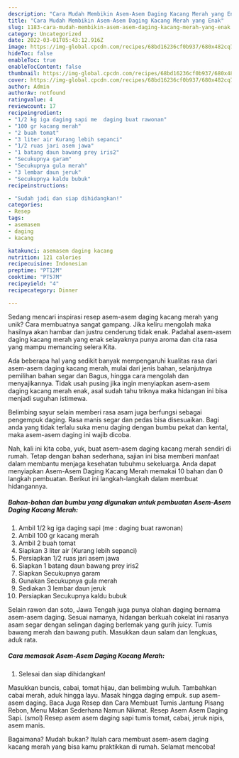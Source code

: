 ```yaml
---
description: "Cara Mudah Membikin Asem-Asem Daging Kacang Merah yang Enak"
title: "Cara Mudah Membikin Asem-Asem Daging Kacang Merah yang Enak"
slug: 1183-cara-mudah-membikin-asem-asem-daging-kacang-merah-yang-enak
category: Uncategorized
date: 2022-03-01T05:43:12.916Z
image: https://img-global.cpcdn.com/recipes/68bd16236cf0b937/680x482cq70/asem-asem-daging-kacang-merah-foto-resep-utama.jpg
hideToc: false
enableToc: true
enableTocContent: false
thumbnail: https://img-global.cpcdn.com/recipes/68bd16236cf0b937/680x482cq70/asem-asem-daging-kacang-merah-foto-resep-utama.jpg
cover: https://img-global.cpcdn.com/recipes/68bd16236cf0b937/680x482cq70/asem-asem-daging-kacang-merah-foto-resep-utama.jpg
author: Admin
authorAv: notfound
ratingvalue: 4
reviewcount: 17
recipeingredient:
- "1/2 kg iga daging sapi me  daging buat rawonan"
- "100 gr kacang merah"
- "2 buah tomat"
- "3 liter air Kurang lebih sepanci"
- "1/2 ruas jari asem jawa"
- "1 batang daun bawang prey iris2"
- "Secukupnya garam"
- "Secukupnya gula merah"
- "3 lembar daun jeruk"
- "Secukupnya kaldu bubuk"
recipeinstructions:

- "Sudah jadi dan siap dihidangkan!"
categories:
- Resep
tags:
- asemasem
- daging
- kacang

katakunci: asemasem daging kacang 
nutrition: 121 calories
recipecuisine: Indonesian
preptime: "PT12M"
cooktime: "PT57M"
recipeyield: "4"
recipecategory: Dinner

---
```





Sedang mencari inspirasi resep asem-asem daging kacang merah yang unik? Cara membuatnya sangat gampang. Jika keliru mengolah maka hasilnya akan hambar dan justru cenderung tidak enak. Padahal asem-asem daging kacang merah yang enak selayaknya punya aroma dan cita rasa yang mampu memancing selera Kita.





Ada beberapa hal yang sedikit banyak mempengaruhi kualitas rasa dari asem-asem daging kacang merah, mulai dari jenis bahan, selanjutnya pemilihan bahan segar dan Bagus, hingga cara mengolah dan menyajikannya. Tidak usah pusing jika ingin menyiapkan asem-asem daging kacang merah enak,      asal sudah tahu triknya maka hidangan ini bisa menjadi suguhan istimewa.














Belimbing sayur selain memberi rasa asam juga berfungsi sebagai pengempuk daging. Rasa manis segar dan pedas bisa disesuaikan. Bagi anda yang tidak terlalu suka menu daging dengan bumbu pekat dan kental, maka asem-asem daging ini wajib dicoba.






Nah, kali ini kita coba, yuk, buat asem-asem daging kacang merah sendiri di rumah. Tetap dengan bahan sederhana, sajian ini bisa memberi manfaat dalam membantu menjaga kesehatan tubuhmu sekeluarga. Anda dapat menyiapkan Asem-Asem Daging Kacang Merah memakai 10 bahan dan 0 langkah pembuatan. Berikut ini langkah-langkah dalam membuat hidangannya.

<!--inarticleads1-->

##### Bahan-bahan dan bumbu yang digunakan untuk pembuatan Asem-Asem Daging Kacang Merah:

1. Ambil 1/2 kg iga daging sapi (me : daging buat rawonan)
1. Ambil 100 gr kacang merah
1. Ambil 2 buah tomat
1. Siapkan 3 liter air (Kurang lebih sepanci)
1. Persiapkan 1/2 ruas jari asem jawa
1. Siapkan 1 batang daun bawang prey iris2
1. Siapkan Secukupnya garam
1. Gunakan Secukupnya gula merah
1. Sediakan 3 lembar daun jeruk
1. Persiapkan Secukupnya kaldu bubuk


Selain rawon dan soto, Jawa Tengah juga punya olahan daging bernama asem-asem daging. Sesuai namanya, hidangan berkuah cokelat ini rasanya asam segar dengan selingan daging berlemak yang gurih juicy. Tumis bawang merah dan bawang putih. Masukkan daun salam dan lengkuas, aduk rata. 

<!--inarticleads2-->

##### Cara memasak Asem-Asem Daging Kacang Merah:


1. Selesai dan siap dihidangkan!

Masukkan buncis, cabai, tomat hijau, dan belimbing wuluh. Tambahkan cabai merah, aduk hingga layu. Masak hingga daging empuk. sup asem-asem daging. Baca Juga Resep dan Cara Membuat Tumis Jantung Pisang Rebon, Menu Makan Sederhana Namun Nikmat. Resep Asem Asem Daging Sapi. (smol) Resep asem asem daging sapi tumis tomat, cabai, jeruk nipis, asem manis. 

Bagaimana? Mudah bukan? Itulah cara membuat asem-asem daging kacang merah yang bisa kamu praktikkan di rumah. Selamat mencoba!
